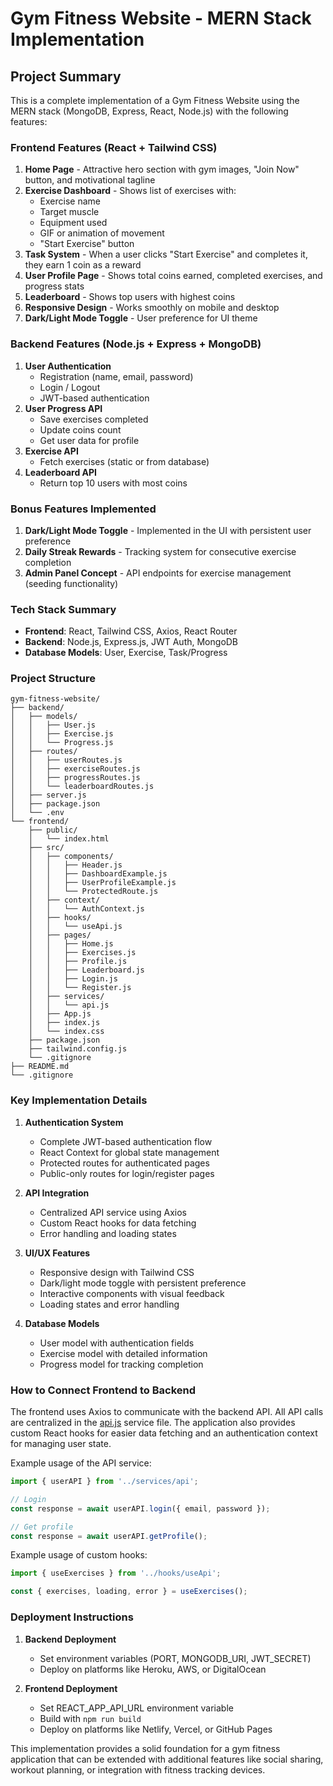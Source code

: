 # Gym Fitness Website - MERN Stack Implementation

## Project Summary

This is a complete implementation of a Gym Fitness Website using the MERN stack (MongoDB, Express, React, Node.js) with the following features:

### Frontend Features (React + Tailwind CSS)

1. **Home Page** - Attractive hero section with gym images, "Join Now" button, and motivational tagline
2. **Exercise Dashboard** - Shows list of exercises with:
   - Exercise name
   - Target muscle
   - Equipment used
   - GIF or animation of movement
   - "Start Exercise" button
3. **Task System** - When a user clicks "Start Exercise" and completes it, they earn 1 coin as a reward
4. **User Profile Page** - Shows total coins earned, completed exercises, and progress stats
5. **Leaderboard** - Shows top users with highest coins
6. **Responsive Design** - Works smoothly on mobile and desktop
7. **Dark/Light Mode Toggle** - User preference for UI theme

### Backend Features (Node.js + Express + MongoDB)

1. **User Authentication**
   - Registration (name, email, password)
   - Login / Logout
   - JWT-based authentication
2. **User Progress API**
   - Save exercises completed
   - Update coins count
   - Get user data for profile
3. **Exercise API**
   - Fetch exercises (static or from database)
4. **Leaderboard API**
   - Return top 10 users with most coins

### Bonus Features Implemented

1. **Dark/Light Mode Toggle** - Implemented in the UI with persistent user preference
2. **Daily Streak Rewards** - Tracking system for consecutive exercise completion
3. **Admin Panel Concept** - API endpoints for exercise management (seeding functionality)

### Tech Stack Summary

- **Frontend**: React, Tailwind CSS, Axios, React Router
- **Backend**: Node.js, Express.js, JWT Auth, MongoDB
- **Database Models**: User, Exercise, Task/Progress

### Project Structure

```
gym-fitness-website/
├── backend/
│   ├── models/
│   │   ├── User.js
│   │   ├── Exercise.js
│   │   └── Progress.js
│   ├── routes/
│   │   ├── userRoutes.js
│   │   ├── exerciseRoutes.js
│   │   ├── progressRoutes.js
│   │   └── leaderboardRoutes.js
│   ├── server.js
│   ├── package.json
│   └── .env
└── frontend/
    ├── public/
    │   └── index.html
    ├── src/
    │   ├── components/
    │   │   ├── Header.js
    │   │   ├── DashboardExample.js
    │   │   ├── UserProfileExample.js
    │   │   └── ProtectedRoute.js
    │   ├── context/
    │   │   └── AuthContext.js
    │   ├── hooks/
    │   │   └── useApi.js
    │   ├── pages/
    │   │   ├── Home.js
    │   │   ├── Exercises.js
    │   │   ├── Profile.js
    │   │   ├── Leaderboard.js
    │   │   ├── Login.js
    │   │   └── Register.js
    │   ├── services/
    │   │   └── api.js
    │   ├── App.js
    │   ├── index.js
    │   └── index.css
    ├── package.json
    ├── tailwind.config.js
    └── .gitignore
├── README.md
└── .gitignore
```

### Key Implementation Details

1. **Authentication System**
   - Complete JWT-based authentication flow
   - React Context for global state management
   - Protected routes for authenticated pages
   - Public-only routes for login/register pages

2. **API Integration**
   - Centralized API service using Axios
   - Custom React hooks for data fetching
   - Error handling and loading states

3. **UI/UX Features**
   - Responsive design with Tailwind CSS
   - Dark/light mode toggle with persistent preference
   - Interactive components with visual feedback
   - Loading states and error handling

4. **Database Models**
   - User model with authentication fields
   - Exercise model with detailed information
   - Progress model for tracking completion

### How to Connect Frontend to Backend

The frontend uses Axios to communicate with the backend API. All API calls are centralized in the [api.js](frontend/src/services/api.js) service file. The application also provides custom React hooks for easier data fetching and an authentication context for managing user state.

Example usage of the API service:
```javascript
import { userAPI } from '../services/api';

// Login
const response = await userAPI.login({ email, password });

// Get profile
const response = await userAPI.getProfile();
```

Example usage of custom hooks:
```javascript
import { useExercises } from '../hooks/useApi';

const { exercises, loading, error } = useExercises();
```

### Deployment Instructions

1. **Backend Deployment**
   - Set environment variables (PORT, MONGODB_URI, JWT_SECRET)
   - Deploy on platforms like Heroku, AWS, or DigitalOcean

2. **Frontend Deployment**
   - Set REACT_APP_API_URL environment variable
   - Build with `npm run build`
   - Deploy on platforms like Netlify, Vercel, or GitHub Pages

This implementation provides a solid foundation for a gym fitness application that can be extended with additional features like social sharing, workout planning, or integration with fitness tracking devices.